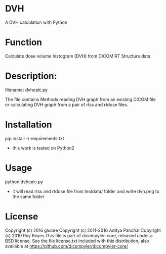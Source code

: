# DVH
A DVH calculation with Python
# Function
Calculate dose volume histogram (DVH) from DICOM RT Structure data. 
  
# Description: 
filename: dvhcalc.py 

The file contains Methods reading DVH graph from an existing DICOM file or calculating DVH graph from a pair of rtss and rtdose files. 

# Installation

pip install -r requirements.txt

* this work is tested on Python2

# Usage

python dvhcalc.py

* it will read rtss and rtdose file from testdata/ folder and write dvh.png to the same folder

# License
Copyright (c) 2016 glucee
Copyright (c) 2011-2016 Aditya Panchal
Copyright (c) 2010 Roy Keyes
This file is part of dicompyler-core, released under a BSD license.
   See the file license.txt included with this distribution, also
   available at https://github.com/dicompyler/dicompyler-core/
